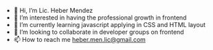 - 👋 Hi, I’m Lic. Heber Mendez
- 👀 I’m interested in having the professional growth in frontend
- 🌱 I’m currently learning javascript applying in CSS and HTML layout
- 💞️ I’m looking to collaborate in developer groups on frontend
- 📫 How to reach me heber.men.lic@gmail.com

<!---
Heber-coder/Heber-coder is a ✨ special ✨ repository because its `README.md` (this file) appears on your GitHub profile.
You can click the Preview link to take a look at your changes.
--->
